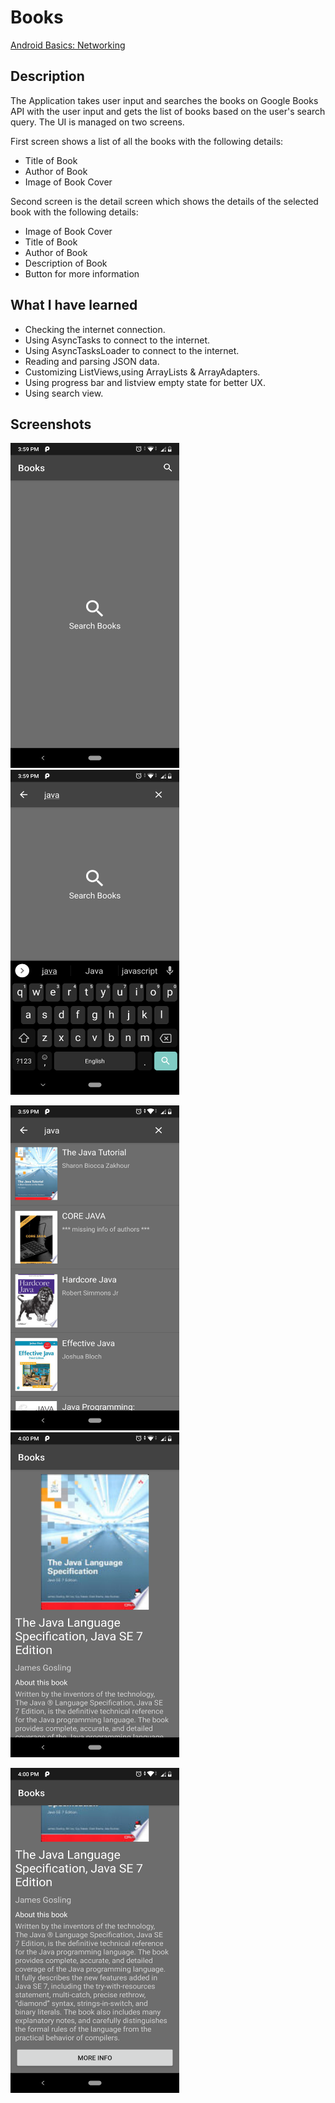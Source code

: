 # Books
[Android Basics: Networking](https://classroom.udacity.com/courses/ud843)

## Description 
The Application takes user input and searches the books on Google Books API with the user input and gets the list of books based on the user's search query. The UI is managed on two screens.

First screen shows a list of all the books with the following details:
  * Title of Book
  * Author of Book
  * Image of Book Cover

Second screen is the detail screen which shows the details of the selected book with the following details:
  * Image of Book Cover
  * Title of Book
  * Author of Book
  * Description of Book
  * Button for more information

## What I have learned
  * Checking the internet connection.
  * Using AsyncTasks to connect to the internet.
  * Using AsyncTasksLoader to connect to the internet.
  * Reading and parsing JSON data.
  * Customizing ListViews,using ArrayLists & ArrayAdapters.
  * Using progress bar and listview empty state for better UX.
  * Using search view.

## Screenshots 
<img src="https://github.com/Onkar755/Books/blob/master/Screenshots/1.png" width=270 height=520> &nbsp;&nbsp;&nbsp;
<img src="https://github.com/Onkar755/Books/blob/master/Screenshots/2.png" width=270 height=520> &nbsp;&nbsp;&nbsp;


<img src="https://github.com/Onkar755/Books/blob/master/Screenshots/3.png" width=270 height=520> &nbsp;&nbsp;&nbsp;
<img src="https://github.com/Onkar755/Books/blob/master/Screenshots/4.png" width=270 height=520> &nbsp;&nbsp;&nbsp;


<img src="https://github.com/Onkar755/Books/blob/master/Screenshots/5.png" width=270 height=520> 

